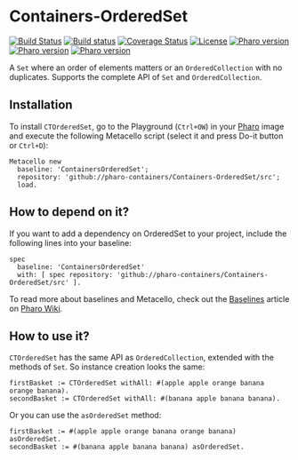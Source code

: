 # Containers-OrderedSet

[![Build Status](https://travis-ci.org/olekscode/Containers-OrderedSet.svg?branch=master)](https://travis-ci.org/olekscode/Containers-OrderedSet)
[![Build status](https://ci.appveyor.com/api/projects/status/te7uf184lua3svb4?svg=true)](https://ci.appveyor.com/project/olekscode/containers-orderedset)
[![Coverage Status](https://coveralls.io/repos/github/olekscode/Containers-OrderedSet/badge.svg?branch=master)](https://coveralls.io/github/olekscode/Containers-OrderedSet?branch=master)
[![License](https://img.shields.io/badge/license-MIT-blue.svg)](https://raw.githubusercontent.com/olekscode/Containers-OrderedSet/master/LICENSE)
[![Pharo version](https://img.shields.io/badge/Pharo-6.1-%23aac9ff.svg)](https://pharo.org/download)
[![Pharo version](https://img.shields.io/badge/Pharo-7.0-%23aac9ff.svg)](https://pharo.org/download)
[![Pharo version](https://img.shields.io/badge/Pharo-8.0-%23aac9ff.svg)](https://pharo.org/download)

A `Set` where an order of elements matters or an `OrderedCollection` with no duplicates. Supports the complete API of `Set` and `OrderedCollection`.

## Installation
To install `CTOrderedSet`, go to the Playground (`Ctrl+OW`) in your [Pharo](https://pharo.org/) image and execute the following Metacello script (select it and press Do-it button or `Ctrl+D`):

```Smalltalk
Metacello new
  baseline: 'ContainersOrderedSet';
  repository: 'github://pharo-containers/Containers-OrderedSet/src';
  load.
```

## How to depend on it?

If you want to add a dependency on OrderedSet to your project, include the following lines into your baseline:

```Smalltalk
spec
  baseline: 'ContainersOrderedSet'
  with: [ spec repository: 'github://pharo-containers/Containers-OrderedSet/src' ].
```

To read more about baselines and Metacello, check out the [Baselines](https://github.com/pharo-open-documentation/pharo-wiki/blob/master/General/Baselines.md) article on [Pharo Wiki](https://github.com/pharo-open-documentation/pharo-wiki).

## How to use it?

`CTOrderedSet` has the same API as `OrderedCollection`, extended with the methods of `Set`. So instance creation looks the same:

```Smalltalk
firstBasket := CTOrderedSet withAll: #(apple apple orange banana orange banana).
secondBasket := CTOrderedSet withAll: #(banana apple banana banana). 
```

Or you can use the `asOrderedSet` method:

```Smalltalk
firstBasket := #(apple apple orange banana orange banana) asOrderedSet.
secondBasket := #(banana apple banana banana) asOrderedSet. 
```

